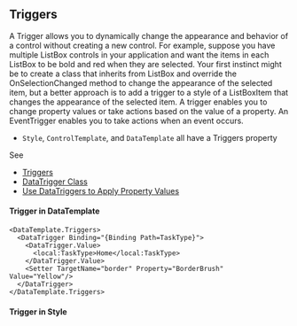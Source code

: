 ## Triggers
A Trigger allows you to dynamically change the appearance and behavior of a control without creating a new control.
For example, suppose you have multiple ListBox controls in your application and want the items in each ListBox to be bold 
and red when they are selected. Your first instinct might be to create a class that inherits from ListBox and override 
the OnSelectionChanged method to change the appearance of the selected item, but a better approach is to add a trigger to a style of 
a ListBoxItem that changes the appearance of the selected item. A trigger enables you to change property values or take actions based 
on the value of a property. An EventTrigger enables you to take actions when an event occurs.
* `Style`, `ControlTemplate`, and `DataTemplate` all have a Triggers property 

See
* [Triggers](https://docs.microsoft.com/en-us/dotnet/framework/wpf/controls/styling-and-templating#triggers)
* [DataTrigger Class](https://docs.microsoft.com/en-us/dotnet/api/system.windows.datatrigger)
* [Use DataTriggers to Apply Property Values](https://docs.microsoft.com/en-us/dotnet/framework/wpf/data/data-templating-overview#use-datatriggers-to-apply-property-values)


#### Trigger in DataTemplate
```
<DataTemplate.Triggers>
  <DataTrigger Binding="{Binding Path=TaskType}">
    <DataTrigger.Value>
      <local:TaskType>Home</local:TaskType>
    </DataTrigger.Value>
    <Setter TargetName="border" Property="BorderBrush" Value="Yellow"/>
  </DataTrigger>
</DataTemplate.Triggers>
```

#### Trigger in Style
```
```
